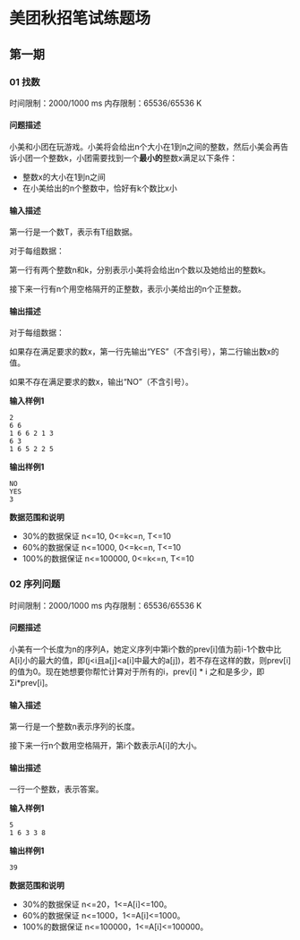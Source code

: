 # 美团秋招笔试练题场



## 第一期

### 01 找数
时间限制：2000/1000 ms  内存限制：65536/65536 K

#### 问题描述

小美和小团在玩游戏。小美将会给出n个大小在1到n之间的整数，然后小美会再告诉小团一个整数k，小团需要找到一个**最小的**整数x满足以下条件：

- 整数x的大小在1到n之间
- 在小美给出的n个整数中，恰好有k个数比x小

#### 输入描述

第一行是一个数T，表示有T组数据。

对于每组数据：

第一行有两个整数n和k，分别表示小美将会给出n个数以及她给出的整数k。

接下来一行有n个用空格隔开的正整数，表示小美给出的n个正整数。

#### 输出描述

对于每组数据：

如果存在满足要求的数x，第一行先输出“YES”（不含引号），第二行输出数x的值。

如果不存在满足要求的数x，输出“NO”（不含引号）。

**输入样例1**

```
2
6 6
1 6 6 2 1 3
6 3
1 6 5 2 2 5
```

**输出样例1**

```
NO
YES
3
```

**数据范围和说明**

- 30%的数据保证 n<=10, 0<=k<=n, T<=10
- 60%的数据保证 n<=1000, 0<=k<=n, T<=10
- 100%的数据保证 n<=100000, 0<=k<=n, T<=10



### 02 序列问题

时间限制：2000/1000 ms  内存限制：65536/65536 K

#### 问题描述

小美有一个长度为n的序列A，她定义序列中第i个数的prev[i]值为前i-1个数中比A[i]小的最大的值，即(j<i且a[j]<a[i]中最大的a[j])，若不存在这样的数，则prev[i]的值为0。现在她想要你帮忙计算对于所有的i，prev[i] * i 之和是多少，即Σi*prev[i]。

#### 输入描述

第一行是一个整数n表示序列的长度。

接下来一行n个数用空格隔开，第i个数表示A[i]的大小。

#### 输出描述

一行一个整数，表示答案。

**输入样例1**

```
5
1 6 3 3 8
```

**输出样例1**

```
39
```

**数据范围和说明**

- 30%的数据保证 n<=20，1<=A[i]<=100。
- 60%的数据保证 n<=1000，1<=A[i]<=1000。
- 100%的数据保证 n<=100000，1<=A[i]<=100000。
